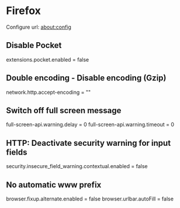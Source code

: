 # Firefox

Configure url: [about:config](about:config)

## Disable Pocket

extensions.pocket.enabled = false

## Double encoding - Disable encoding (Gzip)

network.http.accept-encoding = ""

## Switch off full screen message

full-screen-api.warning.delay = 0
full-screen-api.warning.timeout = 0

## HTTP: Deactivate security warning for input fields

security.insecure_field_warning.contextual.enabled = false

## No automatic www prefix

browser.fixup.alternate.enabled = false
browser.urlbar.autoFill = false

